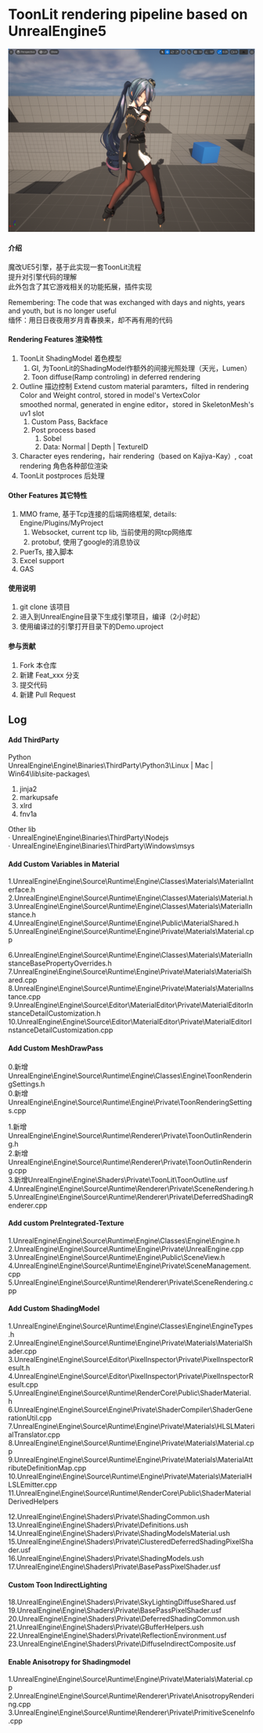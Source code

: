 # ToonLit rendering pipeline based on UnrealEngine5

![images](https://github.com/realAYAYA/UnrealEngine-ToonLit/blob/5.3/Features/Advertising.png)  

#### 介绍

魔改UE5引擎，基于此实现一套ToonLit流程  
提升对引擎代码的理解  
此外包含了其它游戏相关的功能拓展，插件实现  

Remembering: The code that was exchanged with days and nights, years and youth, but is no longer useful  
缅怀：用日日夜夜用岁月青春换来，却不再有用的代码  

#### Rendering Features 渲染特性
    
1.  ToonLit ShadingModel 着色模型
    1.  GI, 为ToonLit的ShadingModel作额外的间接光照处理（天光，Lumen）
    2.  Toon diffuse(Ramp controling) in deferred rendering
2.  Outline 描边控制
    Extend custom material paramters，filted in rendering  
    Color and Weight control, stored in model's VertexColor  
    smoothed normal, generated in engine editor，stored in SkeletonMesh's uv1 slot  
    1.  Custom Pass, Backface
    2.  Post process based
        1.  Sobel
        2.  Data: Normal | Depth | TextureID
3.  Character eyes rendering，hair rendering（based on Kajiya-Kay）, coat rendering 角色各种部位渲染
4.  ToonLit postproces 后处理

#### Other Features 其它特性
1.  MMO frame, 基于Tcp连接的后端网络框架, details: Engine/Plugins/MyProject
    1. Websocket, current tcp lib, 当前使用的网tcp网络库
    2. protobuf, 使用了google的消息协议
2.  PuerTs, 接入脚本
3.  Excel support
4.  GAS


#### 使用说明

1.  git clone 该项目
2.  进入到UnrealEngine目录下生成引擎项目，编译（2小时起）
3.  使用编译过的引擎打开目录下的Demo.uproject

#### 参与贡献

1.  Fork 本仓库
2.  新建 Feat_xxx 分支
3.  提交代码
4.  新建 Pull Request


## Log

#### Add ThirdParty
Python  
UnrealEngine\Engine\Binaries\ThirdParty\Python3\Linux | Mac | Win64\lib\site-packages\  
1. jinja2
2. markupsafe
3. xlrd
4. fnv1a

Other lib  
· UnrealEngine\Engine\Binaries\ThirdParty\Nodejs  
· UnrealEngine\Engine\Binaries\ThirdParty\Windows\msys  


#### Add Custom Variables in Material  
1.UnrealEngine\Engine\Source\Runtime\Engine\Classes\Materials\MaterialInterface.h  
2.UnrealEngine\Engine\Source\Runtime\Engine\Classes\Materials\Material.h  
3.UnrealEngine\Engine\Source\Runtime\Engine\Classes\Materials\MaterialInstance.h  
4.UnrealEngine\Engine\Source\Runtime\Engine\Public\MaterialShared.h  
5.UnrealEngine\Engine\Source\Runtime\Engine\Private\Materials\Material.cpp  

6.UnrealEngine\Engine\Source\Runtime\Engine\Classes\Materials\MaterialInstanceBasePropertyOverrides.h  
7.UnrealEngine\Engine\Source\Runtime\Engine\Private\Materials\MaterialShared.cpp  
8.UnrealEngine\Engine\Source\Runtime\Engine\Private\Materials\MaterialInstance.cpp  
9.UnrealEngine\Engine\Source\Editor\MaterialEditor\Private\MaterialEditorInstanceDetailCustomization.h  
10.UnrealEngine\Engine\Source\Editor\MaterialEditor\Private\MaterialEditorInstanceDetailCustomization.cpp  

#### Add Custom MeshDrawPass  
0.新增UnrealEngine\Engine\Source\Runtime\Engine\Classes\Engine\ToonRenderingSettings.h  
0.新增UnrealEngine\Engine\Source\Runtime\Engine\Private\ToonRenderingSettings.cpp  

1.新增UnrealEngine\Engine\Source\Runtime\Renderer\Private\ToonOutlinRendering.h  
2.新增UnrealEngine\Engine\Source\Runtime\Renderer\Private\ToonOutlinRendering.cpp  
3.新增UnrealEngine\Engine\Shaders\Private\ToonLit\ToonOutline.usf  
4.UnrealEngine\Engine\Source\Runtime\Renderer\Private\SceneRendering.h  
5.UnrealEngine\Engine\Source\Runtime\Renderer\Private\DeferredShadingRenderer.cpp  

#### Add custom PreIntegrated-Texture  
1.UnrealEngine\Engine\Source\Runtime\Engine\Classes\Engine\Engine.h  
2.UnrealEngine\Engine\Source\Runtime\Engine\Private\UnrealEngine.cpp  
3.UnrealEngine\Engine\Source\Runtime\Engine\Public\SceneView.h  
4.UnrealEngine\Engine\Source\Runtime\Engine\Private\SceneManagement.cpp  
5.UnrealEngine\Engine\Source\Runtime\Renderer\Private\SceneRendering.cpp  

#### Add Custom ShadingModel  
1.UnrealEngine\Engine\Source\Runtime\Engine\Classes\Engine\EngineTypes.h  
2.UnrealEngine\Engine\Source\Runtime\Engine\Private\Materials\MaterialShader.cpp  
3.UnrealEngine\Engine\Source\Editor\PixelInspector\Private\PixelInspectorResult.h  
4.UnrealEngine\Engine\Source\Editor\PixelInspector\Private\PixelInspectorResult.cpp  
5.UnrealEngine\Engine\Source\Runtime\RenderCore\Public\ShaderMaterial.h  
6.UnrealEngine\Engine\Source\Engine\Private\ShaderCompiler\ShaderGenerationUtil.cpp  
7.UnrealEngine\Engine\Source\Runtime\Engine\Private\Materials\HLSLMaterialTranslator.cpp  
8.UnrealEngine\Engine\Source\Runtime\Engine\Private\Materials\Material.cpp  
9.UnrealEngine\Engine\Source\Runtime\Engine\Private\Materials\MaterialAttributeDefinitionMap.cpp  
10.UnrealEngine\Engine\Source\Runtime\Engine\Private\Materials\MaterialHLSLEmitter.cpp  
11.UnrealEngine\Engine\Source\Runtime\RenderCore\Public\ShaderMaterialDerivedHelpers  

12.UnrealEngine\Engine\Shaders\Private\ShadingCommon.ush  
13.UnrealEngine\Engine\Shaders\Private\Definitions.ush  
14.UnrealEngine\Engine\Shaders\Private\ShadingModelsMaterial.ush  
15.UnrealEngine\Engine\Shaders\Private\ClusteredDeferredShadingPixelShader.usf  
16.UnrealEngine\Engine\Shaders\Private\ShadingModels.ush  
17.UnrealEngine\Engine\Shaders\Private\BasePassPixelShader.usf  

#### Custom Toon IndirectLighting  
18.UnrealEngine\Engine\Shaders\Private\SkyLightingDiffuseShared.usf  
19.UnrealEngine\Engine\Shaders\Private\BasePassPixelShader.usf  
20.UnrealEngine\Engine\Shaders\Private\DeferredShadingCommon.ush  
21.UnrealEngine\Engine\Shaders\Private\GBufferHelpers.ush  
22.UnrealEngine\Engine\Shaders\Private\ReflectionEnvironment.usf  
23.UnrealEngine\Engine\Shaders\Private\DiffuseIndirectComposite.usf  

#### Enable Anisotropy for Shadingmodel  
1.UnrealEngine\Engine\Source\Runtime\Engine\Private\Materials\Material.cpp  
2.UnrealEngine\Engine\Source\Runtime\Renderer\Private\AnisotropyRendering.cpp  
3.UnrealEngine\Engine\Source\Runtime\Renderer\Private\PrimitiveSceneInfo.cpp  
